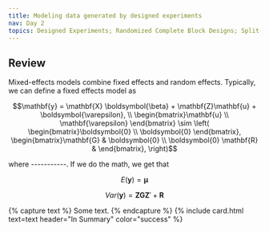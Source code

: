 ```yaml
---
title: Modeling data generated by designed experiments
nav: Day 2
topics: Designed Experiments; Randomized Complete Block Designs; Split-Plot-Designs; Repeated Measures
---
```


## Review  

Mixed-effects models combine fixed effects and random effects. 
Typically, we can define a fixed effects model as 

$$\mathbf{y} = \mathbf{X} \boldsymbol{\beta} + \mathbf{Z}\mathbf{u} + \boldsymbol{\varepsilon}, \\ 
\begin{bmatrix}\mathbf{u} \\ \mathbf{\varepsilon} \end{bmatrix} \sim \left(
\begin{bmatrix}\boldsymbol{0} \\ \boldsymbol{0} \end{bmatrix}, 
\begin{bmatrix}\mathbf{G} & \boldsymbol{0} \\
\boldsymbol{0} \mathbf{R} & \end{bmatrix}, 
\right)$$

where -----------. 
If we do the math, we get that  

$$E(\mathbf{y}) = \boldsymbol{\mu}$$

$$Var(\mathbf{y}) = \mathbf{Z}\mathbf{G}\mathbf{Z}' + \mathbf{R}$$

{% capture text %}
Some text. 
{% endcapture %}
{% include card.html text=text header="In Summary"  color="success" %}

